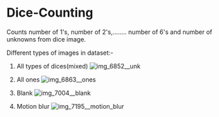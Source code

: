 # Dice-Counting
Counts number of 1's, number of 2's,........ number of 6's and number of unknowns from dice image.

Different types of images in dataset:-

1) All types of dices(mixed)
![img_6852__unk](https://user-images.githubusercontent.com/20256767/95033565-b8c46980-068c-11eb-8001-1fb024e573c4.jpg)

2) All ones
![img_6863__ones](https://user-images.githubusercontent.com/20256767/95033570-bbbf5a00-068c-11eb-841d-1f14516d84c1.jpg)

3) Blank
![img_7004__blank](https://user-images.githubusercontent.com/20256767/95033588-c8dc4900-068c-11eb-97d0-ecf3fe580c0d.jpg)

4) Motion blur
![img_7195__motion_blur](https://user-images.githubusercontent.com/20256767/95033598-d1348400-068c-11eb-86fa-19a24c6393fb.jpg)

